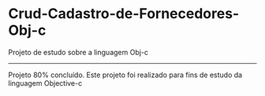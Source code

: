 # Crud-Cadastro-de-Fornecedores-Obj-c
Projeto de estudo sobre a linguagem Obj-c

----

Projeto 80% concluído.
Este projeto foi realizado para fins de estudo da linguagem Objective-c
